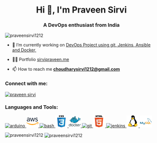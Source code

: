 <h1 align="center">Hi 👋, I'm Praveen Sirvi</h1>
<h3 align="center">A DevOps enthusiast from India</h3>

<p align="left"> <img src="https://komarev.com/ghpvc/?username=praveensirvi1212&label=Profile%20views&color=0e75b6&style=flat" alt="praveensirvi1212" /> </p>

- 🔭 I’m currently working on [DevOps Project using git, Jenkins, Ansible and Docker,](https://github.com/praveensirvi1212/webdev)

- 👨‍💻 Portfolio  [sirvipraveen.me](sirvipraveen.me)

- 📫 How to reach me **choudharysirvi1212@gmail.com**

<h3 align="left">Connect with me:</h3>
<p align="left">
<a href= "[https://www.linkedin.com/in/praveen-sirvi-515493180]".(https://www.linkedin.com/in/praveen-sirvi-515493180/) target="blank"><img align="center" src="https://raw.githubusercontent.com/rahuldkjain/github-profile-readme-generator/master/src/images/icons/Social/linked-in-alt.svg" alt="praveen sirvi" height="30" width="40" /></a>
</p>

<h3 align="left">Languages and Tools:</h3>
<p align="left"> <a href="https://www.arduino.cc/" target="_blank" rel="noreferrer"> <img src="https://cdn.worldvectorlogo.com/logos/arduino-1.svg" alt="arduino" width="40" height="40"/> </a> <a href="https://aws.amazon.com" target="_blank" rel="noreferrer"> <img src="https://raw.githubusercontent.com/devicons/devicon/master/icons/amazonwebservices/amazonwebservices-original-wordmark.svg" alt="aws" width="40" height="40"/> </a> <a href="https://www.gnu.org/software/bash/" target="_blank" rel="noreferrer"> <img src="https://www.vectorlogo.zone/logos/gnu_bash/gnu_bash-icon.svg" alt="bash" width="40" height="40"/> </a> <a href="https://www.w3schools.com/css/" target="_blank" rel="noreferrer"> <img src="https://raw.githubusercontent.com/devicons/devicon/master/icons/css3/css3-original-wordmark.svg" alt="css3" width="40" height="40"/> </a> <a href="https://www.docker.com/" target="_blank" rel="noreferrer"> <img src="https://raw.githubusercontent.com/devicons/devicon/master/icons/docker/docker-original-wordmark.svg" alt="docker" width="40" height="40"/> </a> <a href="https://git-scm.com/" target="_blank" rel="noreferrer"> <img src="https://www.vectorlogo.zone/logos/git-scm/git-scm-icon.svg" alt="git" width="40" height="40"/> </a> <a href="https://www.w3.org/html/" target="_blank" rel="noreferrer"> <img src="https://raw.githubusercontent.com/devicons/devicon/master/icons/html5/html5-original-wordmark.svg" alt="html5" width="40" height="40"/> </a> <a href="https://www.jenkins.io" target="_blank" rel="noreferrer"> <img src="https://www.vectorlogo.zone/logos/jenkins/jenkins-icon.svg" alt="jenkins" width="40" height="40"/> </a> <a href="https://www.linux.org/" target="_blank" rel="noreferrer"> <img src="https://raw.githubusercontent.com/devicons/devicon/master/icons/linux/linux-original.svg" alt="linux" width="40" height="40"/> </a> <a href="https://www.mysql.com/" target="_blank" rel="noreferrer"> <img src="https://raw.githubusercontent.com/devicons/devicon/master/icons/mysql/mysql-original-wordmark.svg" alt="mysql" width="40" height="40"/> </a> </p>

<p><img align="left" src="https://github-readme-stats.vercel.app/api/top-langs?username=praveensirvi1212&show_icons=true&locale=en&layout=compact" alt="praveensirvi1212" /></p>

<p>&nbsp;<img align="center" src="https://github-readme-stats.vercel.app/api?username=praveensirvi1212&show_icons=true&locale=en" alt="praveensirvi1212" /></p>
